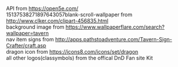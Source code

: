 API from https://open5e.com/  
15137538271897643057blank-scroll-wallpaper from http://www.clker.com/clipart-456835.html  
background image from https://www.wallpaperflare.com/search?wallpaper=tavern  
nav item signs from  http://apps.pathstoadventure.com/Tavern-Sign-Crafter/craft.asp  
dragon icon from https://icons8.com/icons/set/dragon  
all other logos(classymbols) from  the offical DnD Fan site Kit  
